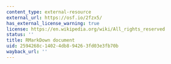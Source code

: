 ```yaml
---
content_type: external-resource
external_url: https://osf.io/2fzx5/
has_external_license_warning: true
license: https://en.wikipedia.org/wiki/All_rights_reserved
status: ''
title: RMarkDown document
uid: 2594268c-1402-4db8-9426-3fd03e3fb70b
wayback_url: ''
---
```

